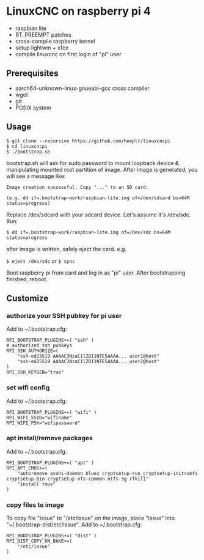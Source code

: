 
# LinuxCNC on raspberry pi 4

* raspbian lite
* RT_PREEMPT patches
* cross-compile raspberry kernel
* setup lightwm + xfce
* compile linuxcnc on first login of "pi" user

## Prerequisites

* aarch64-unknown-linux-gnueabi-gcc cross compiler
* wget
* git
* POSIX system


## Usage
```
$ git clone --recursive https://github.com/heeplr/linuxcncpi
$ cd linuxcncpi
$ ./bootstrap.sh
```
bootstrap.sh will ask for sudo password to mount loopback device & manipulating mounted root partition of image.
After image is generated, you will see a message like:

```
Image creation successful. Copy "..." to an SD card.

(e.g. dd if=.bootstrap-work/raspbian-lite.img of=/dev/sdcard bs=64M status=progress)
```
Replace /dev/sdcard with your sdcard device. Let's assume it's /dev/sdc. Run:

```$ dd if=.bootstrap-work/raspbian-lite.img of=/dev/sdc bs=64M status=progress```

after image is written, safely eject the card. e.g.

```$ eject /dev/sdc``` or ```$ sync```

Boot raspberry pi from card and log in as "pi" user. After bootstrapping finished, reboot.


## Customize

### authorize your SSH pubkey for pi user

Add to ~/.bootstrap.cfg:

```
RPI_BOOTSTRAP_PLUGINS+=( "ssh" )
# authorized ssh pubkeys
RPI_SSH_AUTHORIZE=(
    "ssh-ed25519 AAAAC3NzaC1lZDI1NTE5AAAA... user1@host"
    "ssh-ed25519 AAAAC3NzaC1lZDI1NTE5AAAA... user2@host"
)
RPI_SSH_KEYGEN="true"
```

### set wifi config

Add to ~/.bootstrap.cfg:

```
RPI_BOOTSTRAP_PLUGINS+=( "wifi" )
RPI_WIFI_SSID="wifiname"
RPI_WIFI_PSK="wifipassword"
```

### apt install/remove packages

Add to ~/.bootstrap.cfg:

```
RPI_BOOTSTRAP_PLUGINS+=( "apt" )
RPI_APT_CMDS+=(
    "autoremove avahi-daemon bluez cryptsetup-run cryptsetup-initramfs cryptsetup-bin cryptsetup nfs-common ntfs-3g rfkill"
    "install tmux"
)

```

### copy files to image

To copy file "issue" to "/etc/issue" on the image, place "issue" into "~/.bootstrap-dist/etc/issue".
Add to ~/.bootstrap.cfg:

```
RPI_BOOTSTRAP_PLUGINS+=( "dist" )
RPI_DIST_COPY_ON_BAKE+=(
    "/etc/issue"
)
```


